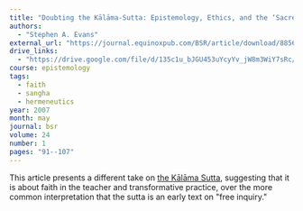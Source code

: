 ```yaml
---
title: "Doubting the Kālāma-Sutta: Epistemology, Ethics, and the ‘Sacred’"
authors:
  - "Stephen A. Evans"
external_url: "https://journal.equinoxpub.com/BSR/article/download/8856/10308"
drive_links:
  - "https://drive.google.com/file/d/135c1u_bJGU453uYcyYv_jW8m3WiY7sRc/view?usp=sharing"
course: epistemology
tags:
  - faith
  - sangha
  - hermeneutics
year: 2007
month: may
journal: bsr
volume: 24
number: 1
pages: "91--107"
---
```


This article presents a different take on [the Kālāma Sutta](/content/canon/an3.65), suggesting that it is about faith in the teacher and transformative practice, over the more common interpretation that the sutta is an early text on "free inquiry."

